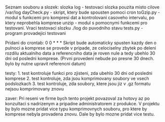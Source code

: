 
Seznam souboru a slozek:
    slozka log - testovaci slozka pouzita misto cilove /var/log
    dayCheck.py - skript, ktery bude spousten pomoci cron
    toGzip.py - modul s funkcemi pro kompresi dat a kontrolovani casoveho intervalu, po ktery neprobehla komprese
    unzip - modul s pomocnymi funkcemi pro testovani. Vraci testovaci slozku ./log do puvodniho stavu
    tests.py - program provadejici testovani


Pridani do crontab:
    0 0 * * *  <absolutni cesta k python3> <absolutni cesta ke skriptu dayCheck.py>
    Skript bude automaticky spusten kazdy den o pulnoci a komprese se provede v pripade, ze celociselny zbytek
    po deleni rozdilu aktualniho data a referencniho data je roven nule a tedy ubehlo 30 dni od posledni
    komprese. (Prvni provedeni nebude po presne 30 dnech. bylo by nutne upravit referencni datum)

testy:
    1. test kontroluje funkci pro zjisteni, zda ubehlo 30 dni od posledni komprese
    2. test kontroluje, zda jsou komprimovany soubory ve vsech podslozkach
    3. test kontroluje, zda soubory, ktere jsou jiz v .gz formatu nejsou komprimovany znovu

zaver:
    Pri reseni ve firme bych tento projekt povazoval za hotovy az po konzultaci s nadrizenym a pripadne
    administratorem z produkce. 
    V projektu by bylo mozne pridat vice typu komprimovnych souboru, pro ktere by komprese nebyla provadena znovu.
    Dale by bylo mozne pridat vice testu.